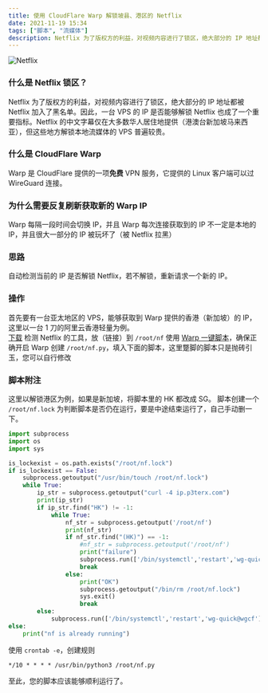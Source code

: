 ```yaml
---
title: 使用 CloudFlare Warp 解锁坡县、港区的 Netflix
date: 2021-11-19 15:34
tags: ["脚本", "流媒体"]
description: Netflix 为了版权方的利益，对视频内容进行了锁区，绝大部分的 IP 地址都被 Netflix 加入了黑名单。
---
```

![Netflix](https://niconiacg.visualstudio.com/a158c0e6-f968-4c72-b336-690f5a7c8b4c/_apis/git/repositories/f4cb0aa8-76ef-49d2-bee3-9a3deda56975/items?path=/2022/11/c3c6e6a75c0c763636a9143bc1665716.webp&%24format=octetStream&api-version=5.0)
### 什么是 Netflix 锁区？
Netflix 为了版权方的利益，对视频内容进行了锁区，绝大部分的 IP 地址都被 Netflix 加入了黑名单。因此，一台 VPS 的 IP 是否能够解锁 Netflix 也成了一个重要指标。Netflix 的中文字幕仅在大多数华人居住地提供（港澳台新加坡马来西亚），但这些地方解锁本地流媒体的 VPS 普遍较贵。
<!-- more -->

### 什么是 CloudFlare Warp
Warp 是 CloudFlare 提供的一项**免费** VPN 服务，它提供的 Linux 客户端可以过 WireGuard 连接。

### 为什么需要反复刷新获取新的 Warp IP
Warp 每隔一段时间会切换 IP，并且 Warp 每次连接获取到的 IP 不一定是本地的IP，并且很大一部分的 IP 被玩坏了（被 Netflix 拉黑）

### 思路
自动检测当前的 IP 是否解锁 Netflix，若不解锁，重新请求一个新的 IP。
### 操作
首先要有一台亚太地区的 VPS，能够获取到 Warp 提供的香港（新加坡）的 IP，这里以一台 1 刀的阿里云香港轻量为例。  
[下载](https://github.com/sjlleo/netflix-verify) 检测 Netflix 的工具，放（链接）到 `/root/nf`
使用 [Warp 一键脚本](https://p3terx.com/archives/cloudflare-warp-configuration-script.html)，确保正确开启 Warp
创建 `/root/nf.py`，填入下面的脚本，这里蹩脚的脚本只是抛砖引玉，您可以自行修改  
### 脚本附注
这里以解锁港区为例，如果是新加坡，将脚本里的 HK 都改成 SG。
脚本创建一个 `/root/nf.lock` 为判断脚本是否仍在运行，要是中途结束运行了，自己手动删一下。
````Python
import subprocess
import os
import sys

is_lockexist = os.path.exists("/root/nf.lock")
if is_lockexist == False:
    subprocess.getoutput("/usr/bin/touch /root/nf.lock")
    while True:
        ip_str = subprocess.getoutput("curl -4 ip.p3terx.com")
        print(ip_str)
        if ip_str.find("HK") != -1:
            while True:
                nf_str = subprocess.getoutput('/root/nf')
                print(nf_str)
                if nf_str.find("(HK)") == -1:
                    #nf_str = subprocess.getoutput('/root/nf')
                    print("failure")
                    subprocess.run(['/bin/systemctl','restart','wg-quick@wgcf'])
                    break
                else:
                    print("OK")
                    subprocess.getoutput("/bin/rm /root/nf.lock")
                    sys.exit()
                    break
        else:
            subprocess.run(['/bin/systemctl','restart','wg-quick@wgcf'])
else:
    print("nf is already running")
````
使用 `crontab -e`，创建规则  
````
*/10 * * * * /usr/bin/python3 /root/nf.py
````
至此，您的脚本应该能够顺利运行了。